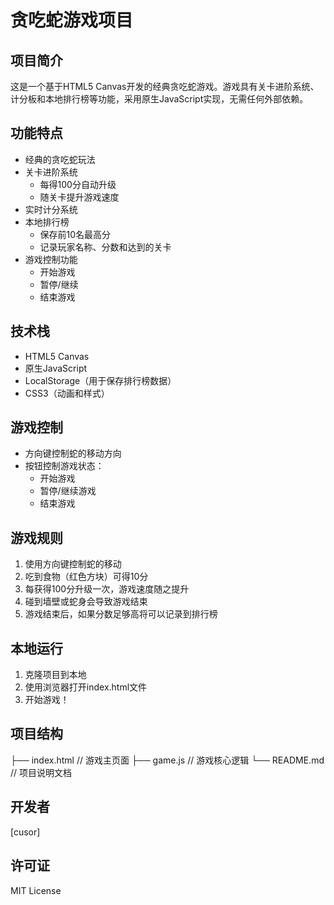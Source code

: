 # 贪吃蛇游戏项目

## 项目简介
这是一个基于HTML5 Canvas开发的经典贪吃蛇游戏。游戏具有关卡进阶系统、计分板和本地排行榜等功能，采用原生JavaScript实现，无需任何外部依赖。

## 功能特点
- 经典的贪吃蛇玩法
- 关卡进阶系统
  - 每得100分自动升级
  - 随关卡提升游戏速度
- 实时计分系统
- 本地排行榜
  - 保存前10名最高分
  - 记录玩家名称、分数和达到的关卡
- 游戏控制功能
  - 开始游戏
  - 暂停/继续
  - 结束游戏

## 技术栈
- HTML5 Canvas
- 原生JavaScript
- LocalStorage（用于保存排行榜数据）
- CSS3（动画和样式）

## 游戏控制
- 方向键控制蛇的移动方向
- 按钮控制游戏状态：
  - 开始游戏
  - 暂停/继续游戏
  - 结束游戏

## 游戏规则
1. 使用方向键控制蛇的移动
2. 吃到食物（红色方块）可得10分
3. 每获得100分升级一次，游戏速度随之提升
4. 碰到墙壁或蛇身会导致游戏结束
5. 游戏结束后，如果分数足够高将可以记录到排行榜

## 本地运行
1. 克隆项目到本地
2. 使用浏览器打开index.html文件
3. 开始游戏！

## 项目结构

├── index.html    // 游戏主页面
├── game.js       // 游戏核心逻辑
└── README.md     // 项目说明文档

## 开发者
[cusor]

## 许可证
MIT License
